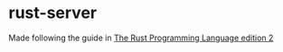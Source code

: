 # rust-server

Made following the guide in [The Rust Programming Language edition 2](https://doc.rust-lang.org/book/second-edition/index.html)
